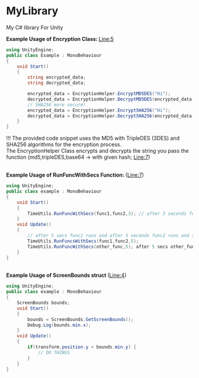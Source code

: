 # MyLibrary
My C# library For Unity 
<br>

<strong> Example Usage of Encryption Class: </strong> <a href="https://github.com/zyr1on/MyLibrary/blob/main/Lib/EncryptionHelper.cs#L5">Line:5</a>
```cs
using UnityEngine;
public class Example : MonoBehaviour
{
    void Start()
    {
        string encrypted_data;
        string decrypted_data;

        encrypted_data = EncryptionHelper.EncryptMD5DES("Hi");
        decrypted_data = EncryptionHelper.DecryptMD5DES(encrypted_data);
        // SHA256 more secure!
        encrypted_data = EncryptionHelper.EncryptSHA256("Hi");
        decrypted_data = EncryptionHelper.DecryptSHA256(encrypted_data);
    }
}
```
!!! The provided code snippet uses the MD5 with TripleDES (3DES) and SHA256 algorithms for the encryption process. <br>The EncryptionHelper Class encrypts and decrypts the string you pass the function (md5,tripleDES,base64 -> 
with given hash; <a href="https://github.com/zyr1on/MyLibrary/blob/main/Lib/EncryptionHelper.cs#L7">Line:7</a>)

<br>
<strong>Example <strong>Usage</strong> of  RunFuncWithSecs Function: </strong>(<a href="https://github.com/zyr1on/MyLibrary/blob/main/Lib/TimeUtils.cs#L7">Line:7</a>) 

```cs
using UnityEngine;
public class example : MonoBehaviour
{
    void Start()
    {
        TimeUtils.RunFuncWithSecs(func1,func2,3); // after 3 seconds func1 runs and after 3 seconds func2 runs for once(cuz start method);
    }
    void Update()
    {
        // after 5 secs func1 runs and after 5 seconds func2 runs and this goes on and on(cuz update method)
        TimeUtils.RunFuncsWithSecs(func1,func2,5);
        TimeUtils.RunFuncWithSecs(other_func,5); after 5 secs other_func runs and after 5 secs func1 runs and this goes on and on;
    }
}
```

<br>
<strong>Example <strong>Usage</strong> of ScreenBounds struct </strong>(<a href="https://github.com/zyr1on/MyLibrary/blob/main/Lib/ScreenBounds.cs#L4">Line:4</a>) 

```cs
using UnityEngine;
public class example : MonoBehaviour
{
    ScreenBounds bounds;
    void Start()
    {
        bounds = ScreenBounds.GetScreenBounds();
        Debug.Log(bounds.min.x);
    }
    void Update()
    {
        if(transform.position.y < bounds.min.y) {
            // DO THINGS
        }
    }
}
```

